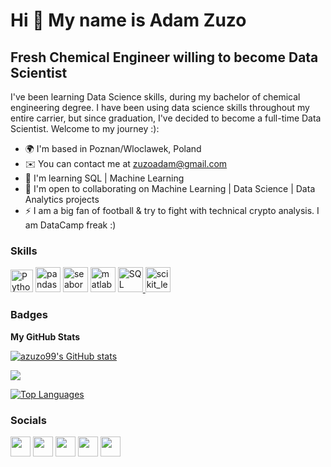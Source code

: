 Hi 👋 My name is Adam Zuzo
==========================

Fresh Chemical Engineer willing to become Data Scientist
--------------------------------------------------------

I've been learning Data Science skills, during my bachelor of chemical engineering degree. I have been using data science skills throughout my entire carrier, but since graduation, I've decided to become a full-time Data Scientist. Welcome to my journey :):

* 🌍  I'm based in Poznan/Wloclawek, Poland
* ✉️  You can contact me at [zuzoadam@gmail.com](mailto:zuzoadam@gmail.com)
* 🧠  I'm learning SQL | Machine Learning
* 🤝  I'm open to collaborating on Machine Learning | Data Science | Data Analytics projects
* ⚡  I am a big fan of football & try to fight with technical crypto analysis. I am DataCamp freak :)

### Skills

<p align="left">
  
<a href="https://www.python.org/" target="_blank" rel="noreferrer"><img src="https://upload.wikimedia.org/wikipedia/commons/c/cf/Python_logo_51.svg" width="36" height="36" alt="Python" /></a>
<a href="https://pandas.pydata.org/" target="_blank" rel="noreferrer"> <img src="https://upload.wikimedia.org/wikipedia/commons/e/ed/Pandas_logo.svg" alt="pandas" width="40" height="40"/></a>
<a href="https://seaborn.pydata.org/" target="_blank" rel="noreferrer"> <img src="https://seaborn.pydata.org/_images/logo-mark-lightbg.svg" alt="seaborn" width="40" height="40"/></a>
<a href="https://www.mathworks.com/" target="_blank" rel="noreferrer"><img src="https://upload.wikimedia.org/wikipedia/commons/2/21/Matlab_Logo.png" alt="matlab" width="40" height="40"/></a>
<a href="https://www.mysql.com/" target="_blank" rel="noreferrer"> <img src="https://upload.wikimedia.org/wikipedia/commons/0/0a/MySQL_textlogo.svg" alt="SQL" width="40" height="40"/> </a> 
<a href="https://scikit-learn.org/" target="_blank" rel="noreferrer"> <img src="https://upload.wikimedia.org/wikipedia/commons/0/05/Scikit_learn_logo_small.svg" alt="scikit_learn" width="40" height="40"/> </a>
</p>

### Badges

<b>My GitHub Stats</b>

<a href="http://www.github.com/azuzo99"><img src="https://github-readme-stats.vercel.app/api?username=azuzo99&show_icons=true&hide=&count_private=true&title_color=3382ed&text_color=ffffff&icon_color=3382ed&bg_color=000000&hide_border=true&show_icons=true" alt="azuzo99's GitHub stats" /></a>

<a href="http://www.github.com/azuzo99"><img src="https://github-readme-streak-stats.herokuapp.com/?user=azuzo99&stroke=ffffff&background=000000&ring=3382ed&fire=3382ed&currStreakNum=ffffff&currStreakLabel=3382ed&sideNums=ffffff&sideLabels=ffffff&dates=ffffff&hide_border=true" /></a>

<a href="https://github.com/azuzo99" align="left"><img src="https://github-readme-stats.vercel.app/api/top-langs/?username=azuzo99&langs_count=10&title_color=3382ed&text_color=ffffff&icon_color=3382ed&bg_color=000000&hide_border=true&locale=en&custom_title=Top%20%Languages" alt="Top Languages" /></a>

### Socials

<p align="left"> <a href="http://www.instagram.com/adam_zuzo11/?hl=en" target="_blank" rel="noreferrer"><img src="https://upload.wikimedia.org/wikipedia/commons/e/e7/Instagram_logo_2016.svg" width="32" height="32" /></a>
<a href="https://www.facebook.com/adam.zuzo" target="_blank" rel="noreferrer"><img src="https://upload.wikimedia.org/wikipedia/commons/b/b8/2021_Facebook_icon.svg" width="32" height="32" /></a>
<a href="https://www.linkedin.com/in/adam-zuzo/" target="_blank" rel="noreferrer"><img src="https://upload.wikimedia.org/wikipedia/commons/c/c9/Linkedin.svg" width="32" height="32" /></a>
<a href="https://www.stackoverflow.com/users/16736383/adam-zuzo" target="_blank" rel="noreferrer"><img src="https://upload.wikimedia.org/wikipedia/commons/e/ef/Stack_Overflow_icon.svg" width="32" height="32" /></a> 
<a href="https://www.twitter.com/adamzuzo99" target="_blank" rel="noreferrer"><img src="https://upload.wikimedia.org/wikipedia/commons/4/4f/Twitter-logo.svg" width="32" height="32" /></a></p>
